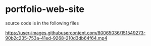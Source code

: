







# portfolio-web-site
source code is in the following files


https://user-images.githubusercontent.com/80065036/151549273-90b2c235-753a-41ed-9268-210d3db64f64.mp4

